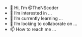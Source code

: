 - 👋 Hi, I’m @TheNScoder
- 👀 I’m interested in ...
- 🌱 I’m currently learning ...
- 💞️ I’m looking to collaborate on ...
- 📫 How to reach me ...

<!---
TheNScoder/TheNScoder is a ✨ special ✨ repository because its `README.md` (this file) appears on your GitHub profile.
You can click the Preview link to take a look at your changes.
--->

